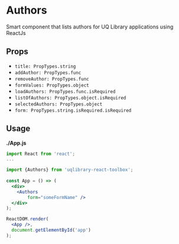 # Authors

Smart component that lists authors for UQ Library applications using ReactJs

## Props
- `title: PropTypes.string`
- `addAuthor: PropTypes.func`
- `removeAuthor: PropTypes.func`
- `formValues: PropTypes.object`
- `loadAuthors: PropTypes.func.isRequired`
- `listOfAuthors: PropTypes.object.isRequired`
- `selectedAuthors: PropTypes.object`
- `form: PropTypes.string.isRequired.isRequired`
    
## Usage

**./App.js**
```jsx
import React from 'react';
...

import {Authors} from 'uqlibrary-react-toolbox';
      
const App = () => (
  <div>
    <Authors 
        form="someFormName" />
  </div>
);

ReactDOM.render(
  <App />,
  document.getElementById('app')
);
```

